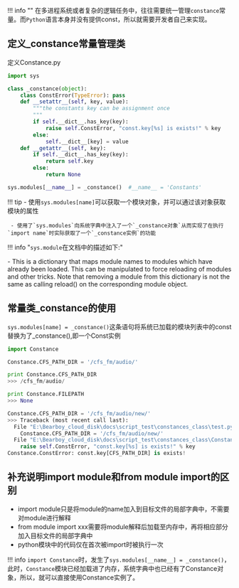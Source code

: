 !!! info ""
    在多进程系统或者复杂的逻辑任务中，往往需要统一管理`constance`常量。而`Python`语言本身并没有提供const，所以就需要开发者自己来实现。


## 定义_constance常量管理类

定义Constance.py

```Python
import sys

class _constance(object):
    class ConstError(TypeError): pass
    def __setattr__(self, key, value):
        """the constants key can be assignment once
        """
        if self.__dict__.has_key(key):
            raise self.ConstError, "const.key[%s] is exists!" % key
        else:
            self.__dict__[key] = value
    def __getattr__(self, key):
        if self.__dict__.has_key(key):
            return self.key
        else:
            return None

sys.modules[__name__] = _constance()  #__name__ = 'Constants'
```

!!! tip
     - 使用`sys.modules[name]`可以获取一个模块对象，并可以通过该对象获取模块的属性

     - 使用了`sys.modules`向系统字典中注入了一个`_constance对象`从而实现了在执行`import name`时实际获取了一个`_constance实例`的功能


!!! info "`sys.module`在文档中的描述如下:"
    <p></p>
     - This is a dictionary that maps module names to modules which have already been loaded. This can be manipulated to force reloading of modules and other tricks. Note that removing a module from this dictionary is not the same as calling reload() on the corresponding module object.


## 常量类_constance的使用

`sys.modules[name] = _constance()`这条语句将系统已加载的模块列表中的const替换为了_constance(),即一个Const实例

```Python
import Constance

Constance.CFS_PATH_DIR = '/cfs_fm/audio/'

print Constance.CFS_PATH_DIR
>>> /cfs_fm/audio/

print Constance.FILEPATH
>>> None

Constance.CFS_PATH_DIR = '/cfs_fm/audio/new/'
>>> Traceback (most recent call last):
  File "E:\Bearboy_cloud_disk\docs\script_test\constances_class\test.py", line 9, in <module>
    Constance.CFS_PATH_DIR = '/cfs_fm/audio/new/'
  File "E:\Bearboy_cloud_disk\docs\script_test\constances_class\Constance.py", line 12, in __setattr__
    raise self.ConstError, "const.key[%s] is exists!" % key
Constance.ConstError: const.key[CFS_PATH_DIR] is exists!
```

## 补充说明import module和from module import的区别
  - import module只是将module的name加入到目标文件的局部字典中，不需要对module进行解释
  - from module import xxx需要将module解释后加载至内存中，再将相应部分加入目标文件的局部字典中
  - python模块中的代码仅在首次被import时被执行一次

!!! info
    `import Constance`时，发生了`sys.modules[__name__] = _constance()`，此时，`Constance`模块已经加载进了内存，系统字典中也已经有了Constance对象，所以，就可以直接使用Constance实例了。

